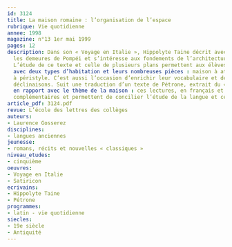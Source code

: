 ```yaml
---
id: 3124
title: La maison romaine : l’organisation de l’espace 
rubrique: Vie quotidienne
annee: 1998
magazine: n°13 1er mai 1999
pages: 12
description: Dans son « Voyage en Italie », Hippolyte Taine décrit avec admiration
  les demeures de Pompéi et s’intéresse aux fondements de l’architecture romaine.
  L’étude de ce texte et celle de plusieurs plans permettent aux élèves de se familiariser
  avec deux types d’habitation et leurs nombreuses pièces : maison à atrium, maison
  à péristyle. C’est aussi l’occasion d’enrichir leur vocabulaire et de réviser les
  déclinaisons. Suit une traduction d’un texte de Pétrone, extrait du « Satiricon »,
  en rapport avec le thème de la maison : ces lectures, en français et en latin, sont
  complémentaires et permettent de concilier l’étude de la langue et celle de la civilisation.
article_pdf: 3124.pdf
revue: L’école des lettres des collèges
auteurs:
- Laurence Gosserez
disciplines:
- langues anciennes
jeunesse:
- romans, récits et nouvelles « classiques »
niveau_etudes:
- cinquième
oeuvres:
- Voyage en Italie
- Satiricon
ecrivains:
- Hippolyte Taine
- Pétrone
programmes:
- latin - vie quotidienne
siecles:
- 19e siècle
- Antiquité
---
```

